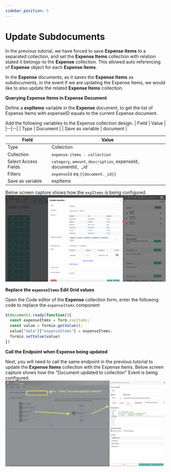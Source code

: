 ```yaml
---
sidebar_position: 5
---
```


# Update Subdocuments

In the previous tutorial, we have forced to save **Expense Items** to a separated collection, and set the **Expense Items** collection with relation stated it belongs-to the **Expense** collection. This allowed auto referencing of **Expense** object for each **Expense Items**.

In the **Expense** documents, as it saves the **Expense Items** as subdocuments, in the event if we are updating the Expense Items, we would like to also update the related **Expense Items** collection.

**Querying Expense Items in Expense Document**

Define a **expItems** variable in the **Expense** document, to get the list of Expense Items with expenseID equals to the current Expense document.

Add the following variables to the Expense collection design.
| Field | Value |
|--|--|
| Type | Document |
| Save as variable | document |

| Field | Value |
|--|--|
| Type | Collection |
| Collection | `expense-items - collection` |
| Select Access Fields | `category`, `amount`, `description`, expenseId`, `documentId`, `_id` |
| Filters | `expenseId` eq `{{document._id}}` |
| Save as variable | expItems |

Below screen capture shows how the `expItems` is being configured.
![](./img/5-expItems-variable.png)

**Replace the `expenseItems` Edit Grid values**

Open the Code editor of the **Expense** collection form, enter the following code to replace the `expenseItems` component
```Javascript
$(document).ready(function(){
  const expenseItems = form.expItems;
  const value = formio.getValue();
  value["data"]["expenseItems"] = expenseItems;
  formio.setValue(value)
})
```

**Call the Endpoint when Expense being updated**

Next, you will need to call the same endpoint in the previous tutorial to update the **Expense Items** collection with the Expense Items. Below screen capture shows how the "Document updated to collection" Event is being configured.
![](./img/5-document-update-event.png)
